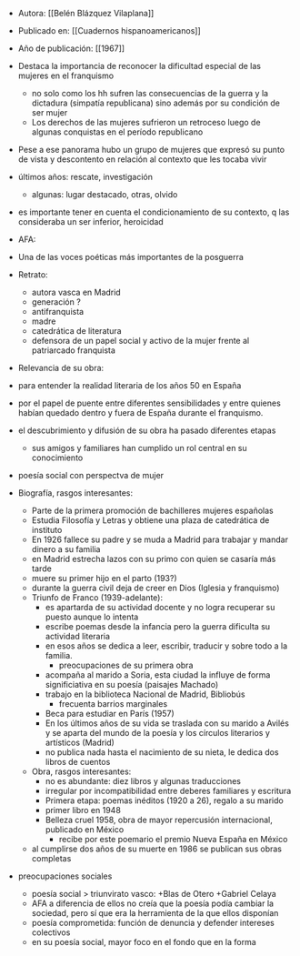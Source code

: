 - Autora: [[Belén Blázquez Vilaplana]]
- Publicado en: [[Cuadernos hispanoamericanos]] 
- Año de publicación: [[1967]]

- Destaca la importancia de reconocer la dificultad especial de las mujeres en el franquismo
	- no solo como los hh sufren las consecuencias de la guerra y la dictadura (simpatía republicana) sino además por su condición de ser mujer
	- Los derechos de las mujeres sufrieron un retroceso luego de algunas conquistas en el período republicano
- Pese a ese panorama hubo un grupo de mujeres que expresó su punto de vista y descontento en relación al contexto que les tocaba vivir
- últimos años: rescate, investigación
	- algunas: lugar destacado, otras, olvido
- es importante tener en cuenta el condicionamiento de su contexto, q las consideraba un ser inferior, heroicidad

- AFA:
- Una de las voces poéticas más importantes de la posguerra
- Retrato:
	- autora vasca en Madrid
	- generación ?
	- antifranquista
	- madre
	- catedrática de literatura
	- defensora de un papel social y activo de la mujer frente al patriarcado franquista
- Relevancia de su obra:
- para entender la realidad literaria de los años 50 en España
- por el papel de puente entre diferentes sensibilidades y entre quienes habían quedado dentro y fuera de España durante el franquismo.
- el descubrimiento y difusión de su obra ha pasado diferentes etapas
	- sus amigos y familiares han cumplido un rol central en su conocimiento
- poesía social con perspectva de mujer
- Biografía, rasgos interesantes:
	- Parte de la primera promoción de bachilleres mujeres españolas
	- Estudia Filosofía y Letras y obtiene una plaza de catedrática de instituto
	- En 1926 fallece su padre y se muda a Madrid para trabajar y mandar dinero a su familia
	- en Madrid estrecha lazos con su primo con quien se casaría más tarde
	- muere su primer hijo en el parto (193?)
	- durante la guerra civil deja de creer en Dios (Iglesia y franquismo)
	- Triunfo de Franco (1939-adelante):
		- es apartarda de su actividad docente y no logra recuperar su puesto aunque lo intenta
		- escribe poemas desde la infancia pero la guerra dificulta su actividad literaria
		- en esos años se dedica a leer, escribir, traducir y sobre todo a la familia.
			- preocupaciones de su primera obra
		- acompaña al marido a Soria, esta ciudad la influye de forma significiativa en su poesía (paisajes Machado)
		- trabajo en la biblioteca Nacional de Madrid, Bibliobús
			- frecuenta barrios marginales
		- Beca para estudiar en París (1957)
		- En los últimos años de su vida se traslada con su marido a Avilés y se aparta del mundo de la poesía y los círculos literarios y artísticos (Madrid)
		- no publica nada hasta el nacimiento de su nieta, le dedica dos libros de cuentos
	- Obra, rasgos interesantes:
		- no es abundante: diez libros y algunas traducciones
		- irregular por incompatibilidad entre deberes familiares y escritura
		- Primera etapa: poemas inéditos (1920 a 26), regalo a su marido
		- primer libro en 1948
		- Belleza cruel 1958, obra de mayor repercusión internacional, publicado en México
			- recibe por este poemario el premio Nueva España en México
	- al cumplirse dos años de su muerte en 1986 se publican sus obras completas
- preocupaciones sociales
	-  poesía social > triunvirato vasco: +Blas de Otero +Gabriel Celaya
	-  AFA a diferencia de ellos no creía que la poesía podía cambiar la sociedad, pero sí que era la herramienta de la que ellos disponían
	-  poesía comprometida: función de denuncia y defender intereses colectivos
	-  en su poesía social, mayor foco en el fondo que en la forma